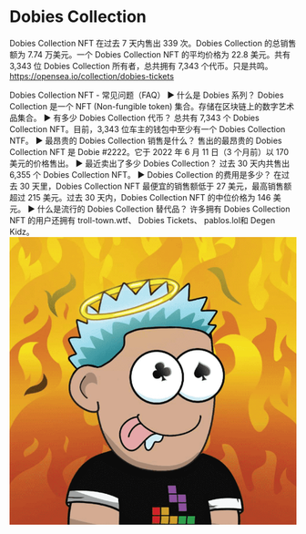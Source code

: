 # Dobies Collection

Dobies Collection NFT 在过去 7 天内售出 339 次。Dobies Collection 的总销售额为 7.74 万美元。一个 Dobies Collection NFT 的平均价格为 22.8 美元。共有 3,343 位 Dobies Collection 所有者，总共拥有 7,343 个代币。只是共鸣。 https://opensea.io/collection/dobies-tickets

Dobies Collection NFT - 常见问题（FAQ）
▶ 什么是 Dobies 系列？
Dobies Collection 是一个 NFT (Non-fungible token) 集合。存储在区块链上的数字艺术品集合。
▶ 有多少 Dobies Collection 代币？
总共有 7,343 个 Dobies Collection NFT。目前，3,343 位车主的钱包中至少有一个 Dobies Collection NTF。
▶ 最昂贵的 Dobies Collection 销售是什么？
售出的最昂贵的 Dobies Collection NFT 是 Dobie #2222。它于 2022 年 6 月 11 日（3 个月前）以 170 美元的价格售出。
▶ 最近卖出了多少 Dobies Collection？
过去 30 天内共售出 6,355 个 Dobies Collection NFT。
▶ Dobies Collection 的费用是多少？
在过去 30 天里，Dobies Collection NFT 最便宜的销售额低于 27 美元，最高销售额超过 215 美元。过去 30 天内，Dobies Collection NFT 的中位价格为 146 美元。
▶ 什么是流行的 Dobies Collection 替代品？
许多拥有 Dobies Collection NFT 的用户还拥有 troll-town.wtf、 Dobies Tickets、 pablos.lol和 Degen Kidz。
![NFT](微信截图_20220902184207.png)




